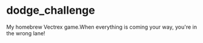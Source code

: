 # dodge_challenge
My homebrew Vectrex game.When everything is coming your way, you're in the wrong lane!
